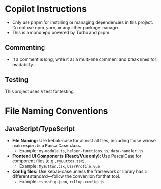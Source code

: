 # Copilot Instructions

- Only use pnpm for installing or managing dependencies in this project. Do not use npm, yarn, or any other package manager.
- This is a monorepo powered by Turbo and pnpm.

## Commenting

- If a comment is long, write it as a multi-line comment and break lines for readability.

## Testing

This project uses Vitest for testing.

# File Naming Conventions

## JavaScript/TypeScript

- **File Naming:** Use kebab-case for almost all files, including those whose main export is a PascalCase class.
  - Example: `my-module.ts`, `helper-functions.js`, `data-handler.js`
- **Frontend UI Components (React/Vue only):** Use PascalCase for component files (e.g., `MyButton.tsx`).
  - Example: `MyButton.tsx`, `UserProfile.vue`
- **Config files:** Use kebab-case unless the framework or library has a different standard—follow the convention for that tool.
  - Example: `tsconfig.json`, `rollup.config.js`
